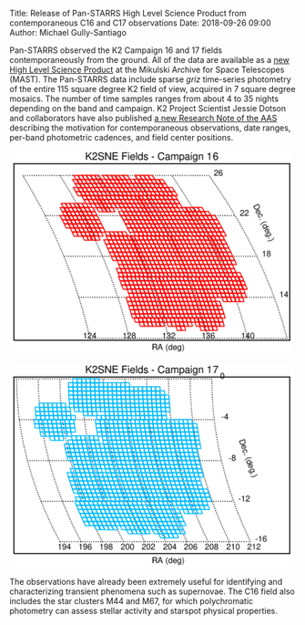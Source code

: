 Title: Release of Pan-STARRS High Level Science Product from contemporaneous C16 and C17 observations
Date: 2018-09-26 09:00
Author: Michael Gully-Santiago

Pan-STARRS observed the K2 Campaign 16 and 17 fields contemporaneously from the ground.  All of the data are available as a [new High Level Science Product](https://archive.stsci.edu/prepds/k2sne/) at the Mikulski Archive for Space Telescopes (MAST).  The Pan-STARRS data include sparse *griz* time-series photometry of the entire 115 square degree K2 field of view, acquired in 7 square degree mosaics.  The number of time samples ranges from about 4 to 35 nights depending on the band and campaign.  K2 Project Scientist Jessie Dotson and collaborators have also published [a new Research Note of the AAS](http://iopscience.iop.org/journal/2515-5172) describing the motivation for contemporaneous observations, date ranges, per-band photometric cadences, and field center positions.


<a href="images/news/projections_c16.png"><img class="img-responsive" style="max-width:500px;" src="images/news/projections_c16.png" alt="C16 Pan-STARRS Field"></a>

<a href="images/news/projections_c17.png"><img class="img-responsive" style="max-width:500px;" src="images/news/projections_c17.png" alt="C17 Pan-STARRS Field"></a>

The observations have already been extremely useful for identifying and characterizing transient phenomena such as supernovae.  The C16 field also includes the star clusters M44 and M67, for which polychromatic photometry can assess stellar activity and starspot physical properties.
